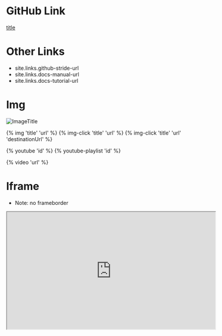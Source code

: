 # GitHub Link
<a href="{{ site.links.github-stride-url }}" target="_blank" rel="noopener">title</a>

# Other Links
- site.links.github-stride-url
- site.links.docs-manual-url
- site.links.docs-tutorial-url

# Img
<img alt="ImageTitle" src="" class="img-fluid mb-2" loading="lazy" data-src="">

{% img 'title' 'url' %}
{% img-click 'title' 'url' %}
{% img-click 'title' 'url' 'destinationUrl' %}

{% youtube 'id' %}
{% youtube-playlist 'id' %}

{% video 'url' %}

# Iframe
- Note: no frameborder

<div class="ratio ratio-16x9 mb-4">
 <iframe width="560" height="315" src="https://www.youtube.com/embed/ufKkAsaJNTM" allow="accelerometer; autoplay; encrypted-media; gyroscope; picture-in-picture" allowfullscreen></iframe>
</div>